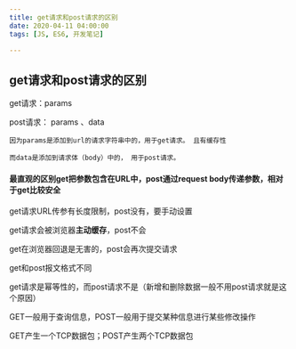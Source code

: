 ```yaml
---
title: get请求和post请求的区别
date: 2020-04-11 04:00:00
tags: [JS, ES6, 开发笔记]

---
```


##  get请求和post请求的区别

get请求：params

post请求： params 、data

```
因为params是添加到url的请求字符串中的，用于get请求。 且有缓存性

而data是添加到请求体（body）中的， 用于post请求。
```



#### 最直观的区别get把参数包含在URL中，post通过request body传递参数，相对于get比较安全

get请求URL传参有长度限制，post没有，要手动设置

get请求会被浏览器**主动缓存**，post不会

get在浏览器回退是无害的，post会再次提交请求

get和post报文格式不同

get请求是幂等性的，而post请求不是（新增和删除数据一般不用post请求就是这个原因）

GET一般用于查询信息，POST一般用于提交某种信息进行某些修改操作

GET产生一个TCP数据包；POST产生两个TCP数据包

